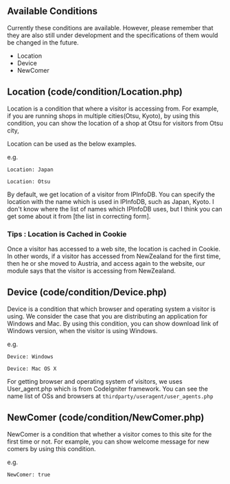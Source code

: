 ## Available Conditions

Currently these conditions are available.
However, please remember that they are also still under development and the specifications of them would be changed in the future.

* Location
* Device
* NewComer

## Location (code/condition/Location.php)

Location is a condition that where a visitor is accessing from.
For example, if you are running shops in multiple cities(Otsu, Kyoto), by using this condition, you can show the location of a shop at Otsu for visitors from Otsu city, 

Location can be used as the below examples.

e.g.
```
Location: Japan
```
```
Location: Otsu
```

By default, we get location of a visitor from IPInfoDB.
You can specify the location with the name which is used in IPInfoDB, such as Japan, Kyoto.
I don't know where the list of names which IPInfoDB uses, 
but I think you can get some about it from [the list in correcting form].

### Tips : Location is Cached in Cookie

Once a visitor has accessed to a web site, the location is cached in Cookie.
In other words, if a visitor has accessed from NewZealand for the first time,
then he or she moved to Austria, and access again to the website, 
our module says that the visitor is accessing from NewZealand.

## Device (code/condition/Device.php)

Device is a condition that which browser and operating system a visitor is using.
We consider the case that you are distributing an application for Windows and Mac.
By using this condition, you can show download link of Windows version, 
when the visitor is using Windows.

e.g.
```
Device: Windows
```
```
Device: Mac OS X
```

For getting browser and operating system of visitors, we uses User_agent.php which is from CodeIgniter framework.
You can see the name list of OSs and browsers at ``thirdparty/useragent/user_agents.php``

## NewComer (code/condition/NewComer.php)

NewComer is a condition that whether a visitor comes to this site for the first time or not.
For example, you can show welcome message for new comers by using this condition.

e.g.
```
NewComer: true
```